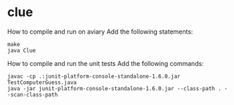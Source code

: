 # clue
How to compile and run on aviary
Add the following statements:
   	
	make
	java Clue

How to compile and run the unit tests
Add the following commands:

	javac -cp .:junit-platform-console-standalone-1.6.0.jar TestComputerGuess.java
	java -jar junit-platform-console-standalone-1.6.0.jar --class-path . --scan-class-path